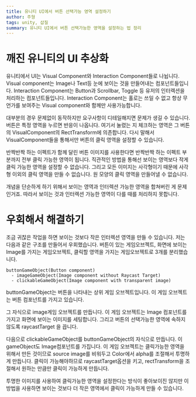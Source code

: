 ```yaml
---
title: 유니티 UI에서 버튼 선택가능 영역 설정하기
author: 주형
tags: unity, 삽질
summary: 유니티 UI에서 버튼 선택가능한 영역을 설정하는 법 정리
---
```


# 깨진 유니티의 UI 추상화

유니티에서 UI는 Visual Component와 Interaction Component들로 나뉩니다. Visual component는 Image나 Text등 눈에 보이는 것을 만들어내는 컴포넌트들입니다. Interaction Component는 Button과 Scrollbar, Toggle 등 유저의 인터렉션을 처리하는 컴포넌트들입니다. Interaction Component는 홀로는 쓰일 수 없고 항상 무언가를 보여주는 Visual component와 함께만 사용가능합니다.

대부분의 경우 문제없이 동작하지만 요구사항이 디테일해지면 문제가 생길 수 있습니다. 버튼은 특정 영역을 누르면 반응이 나옵니다. 여기서 눌렸는 지 체크하는 영역은 그 버튼의 VisualComponent의 RectTransform에 의존합니다. 다시 말해서 VisualComponent들을 통해서만 버튼의 클릭 영역을 설정할 수 있습니다.

반짝반짝 하는 이펙트가 함께 달린 버튼 이미지를 사용한다면 반짝반짝 하는 이펙트 부분까지 전부 클릭 가능한 영역이 됩니다. 직관적인 방법을 통해선 보이는 영역보다 작게 클릭 가능한 영역을 설정할 수 없습니다. 그리고 모든 이미지는 사각형이기 때문에 사각형 이외의 클릭 영역을 만들 수 없습니다. 원 모양의 클릭 영역을 만들어낼 수 없습니다.

개념을 단순하게 하기 위해서 보이는 영역과 인터렉션 가능한 영역을 합쳐버린 게 문제인거죠. 따라서 보이는 것과 인터렉션 가능한 영역이 다를 때를 처리하지 못합니다.

# 우회해서 해결하기

조금 귀찮은 작업을 하면 보이는 것보다 작은 인터렉션 영역을 만들 수 있습니다. 저는 다음과 같은 구조를 만들어서 우회했습니다. 버튼이 있는 게임오브젝트, 화면에 보이는 Image를 가지는 게임오브젝트, 클릭할 영역을 가지는 게임오브젝트로 3개를 분리했습니다.

```
buttonGameObject(Button component)
  - imageGameObject(Image component without Raycast Target)
  - clickableGameObject(Image component with transparent image)
```

buttonGameObject는 버튼을 나타내는 상위 게임 오브젝트입니다. 이 게임 오브젝트는 버튼 컴포넌트를 가지고 있습니다.

그 자식으로 image게임 오브젝트를 만듭니다. 이 게임 오브젝트는 Image 컴포넌트를 가지고 화면에 보이는 이미지를 세팅합니다. 그리고 버튼의 선택가능한 영역에 속하지 않도록 raycastTarget	을 끕니다.

다음으로 clickableGameObject를 buttonGameObject의 자식으로 만듭니다. 이 gameObject도 Image컴포넌트를 가집니다. 이 게임 오브젝트는 클릭가능한 영역을 위해서 만든 것이므로 source
image를 비워두고 Color에서 alpha를 조절해서 투명하게 만듭니다. 클릭이 가능해야하므로 raycastTarget옵션을 키고, rectTransform을 조절해서 원하는 만큼만 클릭이 가능하게 만듭니다.

투명한 이미지를 사용하여 클릭가능한 영역을 설정한다는 방식이 좋아보이진 않지만 이 방법을 사용하면 보이는 것보다 더 작은 영역에서 클릭이 가능하게 만들 수 있습니다.
